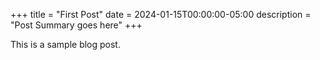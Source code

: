 +++
title = "First Post"
date = 2024-01-15T00:00:00-05:00
description = "Post Summary goes here"
+++

This is a sample blog post.

